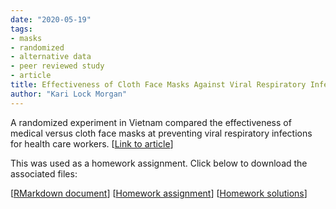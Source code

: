 ```yaml
---
date: "2020-05-19"
tags:
- masks
- randomized
- alternative data
- peer reviewed study
- article
title: Effectiveness of Cloth Face Masks Against Viral Respiratory Infection
author: "Kari Lock Morgan"
---
```


A randomized experiment in Vietnam compared the effectiveness of medical versus cloth face masks at preventing viral respiratory infections for health care workers. [[Link to article](https://bmjopen.bmj.com/content/5/4/e006577)]

This was used as a homework assignment. Click below to download the associated files:

[[RMarkdown document](/resources/cloth-mask.Rmd)]
[[Homework assignment](/resources/cloth-mask_homework.pdf)]
[[Homework solutions](/resources/cloth-mask_homework-solutions.pdf)]